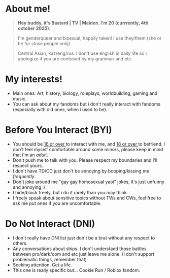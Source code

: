 # About me!
>**Hey buddy, it's Bastard | TV | Maiden. I'm 20 (currrently, 4th october 2025).**

>I'm genderqueer and bisexual, happily taken! I use they/them (she or he for close people only).

> Central Asian, kaz/eng/rus. I don't use english in daily life so i apologize if you are confused by my grammar and etc.

# My interests!
- Main ones: Art, history, biology, roleplays, worldbuilding, gaming and music.
- You can ask about my fandoms but i don't really interact with fandoms (especially with old ones, when i used to be).

# Before You Interact (BYI)
- You should be <ins> 16 or over </ins> to interact with me, and <ins> 18 or over </ins> to befriend. I don't feel myself comfortable around some minors, please keep in mind that i'm an *adult*.
- Don't push me to talk with you. Please respect my boundaries and i'll respect yours.
- I don't have TD/CD just don't be annoying by booping/kissing me *frequently*.
- Don't joke around me "gay gay homosexual yaoi" jokes, it's just unfunny and annoying :/
- I hide/block freely, but i do it rarely than you may think.
- I freely speak about sensitive topics without TWs and CWs, feel free to ask me put ones if you are uncomfortable.

# Do Not Interact (DNI)
- I don't really have DNI list just don't be a brat without any respect to others.
- Any conversations about ships. I don't understand those battles between pro/dark/com and etc just leave me alone. (I don't support problematic things, remember that)
- Seeking attention. Get a life.
- This one is really specific but... Cookie Run / Roblox fandom. 
